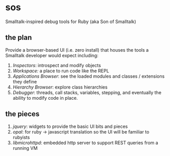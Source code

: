 sos
===

Smalltalk-inspired debug tools for Ruby (aka Son of Smalltalk)


the plan
--------
Provide a browser-based UI (i.e. zero install) that houses the tools a Smalltalk developer would expect including:

1. *Inspectors*: introspect and modify objects
2. *Workspace:* a place to run code like the REPL
3. *Applications Browser*: see the loaded modules and classes / extensions they define
4. *Hierarchy Browser*: explore class hierarchies
5. *Debugger*: threads, call stacks, variables, stepping, and eventually the ability to modify code in place.

the pieces
----------
1. *jquery*: widgets to provide the basic UI bits and pieces
2. *opal*: for ruby -> javascript translation so the UI will be familiar to rubyists
3. *libmicrohttpd*: embedded http server to support REST queries from a running VM
